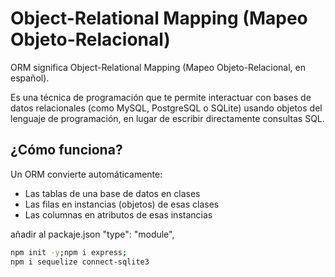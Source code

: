 # Object-Relational Mapping (Mapeo Objeto-Relacional)

ORM significa Object-Relational Mapping (Mapeo Objeto-Relacional, en español).

Es una técnica de programación que te permite interactuar con bases de datos relacionales (como MySQL, PostgreSQL o SQLite) usando objetos del lenguaje de programación, en lugar de escribir directamente consultas SQL.

## ¿Cómo funciona?

Un ORM convierte automáticamente:
- Las tablas de una base de datos en clases
- Las filas en instancias (objetos) de esas clases
- Las columnas en atributos de esas instancias

añadir al packaje.json 
  "type": "module",

```bash
npm init -y;npm i express;
npm i sequelize connect-sqlite3
```